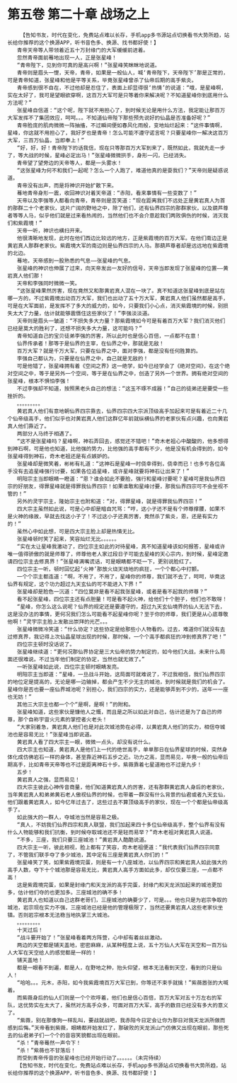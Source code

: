 # 第五卷 第二十章 战场之上
        【告知书友，时代在变化，免费站点难以长存，手机app多书源站点切换看书大势所趋，站长给你推荐的这个换源APP，听书音色多、换源、找书都好使！】
       青帝天帝等人带领着近五十万封缘门的大军缓缓前进着。
       忽然青帝面前蓦地出现一人，正是张星峰！
       “青帝陛下，见到你可真的是高兴啊！”张星峰笑眯眯地说道。
       青帝则是眉头一憷，天帝，青帝，如果是一般仙人，喊‘青帝陛下，天帝陛下’那是正常的，可是青帝知道，张星峰和他是平等关系，毕竟张星峰曾杀了仙帝后期的高手紫炎。
       青帝感到很不自在，不过他却是忍住了，表面上却显得很‘热情’的说道：“哦，是星峰啊，实在太好了，我可是望眼欲穿啊，这百万大军可是只等着你来解决呢？不知道星峰你到底用什么方法呢？”
       张星峰自信道：“这个呢，陛下就不用担心了，到时候无论是用什么方法，我定能让那百万大军发挥不了集团效应，呵呵。。。不知道仙帝陛下那些预先说好的仙晶是否准备好呢？”
       青帝脸庞的肌肉微微一阵抽搐，不过瞬间便如春风化雨般，变地灿烂起来：“这件事情啊，星峰，你这就不用担心了，我好歹也是青帝！怎么可能不遵守诺言呢？只要星峰你一解决这百万大军，三百万仙晶，当即奉上！”
       “好，好，好！青帝陛下的话我信，现在只等那百万大军到来了，既然如此，我就先走一步了，等大战的时候，星峰必定出马！”张星峰微微拱手，身形一闪，已经消失。
       青帝望了望旁边的天帝等人，都是一头雾水！
       “这张星峰为何不和我们一起呢？怎么一个人跑了，难道他真的是耍我们？”天帝则是疑惑说道。
       青帝没有出声，而是将神识开始扩散下来。
       蓦地青帝身形一震，收回神识对着天帝道：“赤阳，看来事情有一些变数了！”
       天帝以及李强等人都看向青帝，青帝则是苦笑道：“现在距离我们不远处正是黄岩真人为首的那群二十个老家伙，这片广阔的野地之中，除了他们，还有仙界四宗的那群家伙，以及葫芦尊者等等人马，似乎他们就是过来看热闹的，当然他们也不会介意趁我们两败俱伤的时候，消灭我们和紫霞境！”
       天帝一听，神识也横扫开来。
       他很清晰地发现，此时在他们西边比较远的地方，正是紫霞境的百万大军。在他们南边正是黄岩真人那群老家伙。紫霞境大军的南边则是仙界四宗的人马。那葫芦尊者却是远远地在紫霞境的北边。
       蓦地，天帝感到一股熟悉的气息——张星峰的气息。
       张星峰的神识也伸展了过来，向天帝发出一友好的信号，天帝当即发现了张星峰的位置——黄岩真人他们那！
       天帝和李强同时微微一笑。
       “这张星峰果然厉害，现在竟然又和那黄岩真人混在一块了。真不知道这张星峰到底是站在哪一方的，不过紫霞境出动百万大军，我们也出动了五十万大军，黄岩真人他们虽然都是高手，可是在大军面前，是发挥不了多大的威力的，如今，只要我们小心点，消灭紫霞境的时候，别损失太大了力量，估计就能够震慑住这些家伙了！”李强淡淡道。
       天帝则是眉头一皱道：“不损失多大力量？那紫霞境如今可是有着百万大军？我们消灭他们已经是莫大的胜利了，还想不损失多大力量，这可能吗？”
       青帝知道自己的宝贝徒弟李强的厉害，所以此时也是信心百倍，一点都不在意！
       仙界传承者！那等于是仙界的主宰，在仙界之中，那就是无敌！
       百万大军？就是千万大军，只要在仙界之中，面对李强，都是没有任何胜算的。
       李强自己都认为，只要是在仙界之中，自己就是无敌的！
       可是他错了，张星峰拥有着《空间之界》这一绝学，如今已经学会了《绝对空间》，在这个绝对空间之中，等于是另外一个空间，等于是在仙界之中，创造了另外一个世界。拥有绝对空间的张星峰，根本不惧怕李强！
       不过李强却不知道，按照黑老头自己的想法：“这玉不琢不成器！”自己的徒弟还是要受一些挫折的。
       。。。。。。。。。
       黄岩真人他们有意地朝仙界四宗靠去，仙界四宗四大宗派顶级高手加起来可是有着近二十几个仙帝级高手，他们似乎也对黄岩真人他们这群亿年前就纵横仙界的老家伙有点兴趣，也向黄岩真人他们靠近了。
       两部分人马终于相遇了。
       “这不是张星峰吗？星峰啊，神石弄回去，感觉还不错吧！”奇木老祖心中酸酸的，他多想得到神石啊，可是他也知道，比他强的势力，比他强的高手都有不少，他是没有机会得到的，如今张星峰得到神石，奇木老祖还是有点嫉妒的。
       张星峰却是微笑着，彬彬有礼道：“这神石是星峰一时侥幸得到，侥幸而已！也多亏各位高手没有去追星峰强行讨要，如果各位追星峰，或许星峰就要将神石让出来了！”
       明阳宗主当即眼睛一瞪道：“恩？谁会如此不要脸，强行和星峰讨要呢？星峰可是我仙界四宗的好朋友，得罪星峰就是得罪我仙界四宗！如果谁敢和星峰讨要，那我仙界四宗可不会坐视不管的！”
       另外的灵宇宗主，隆始宗主也附和道：“对，得罪星峰，就是得罪我仙界四宗！”
       四大宗主虽然如此说，可是心中却是暗自咒骂：“哼，这小子还不是有个师尊撑腰，如果不是火神的缘故，早就去找这小子了！不过这小子还真厉害，竟然杀了紫炎，恩，还是有实力的！”
       虽然心中如此想，可是四大宗主脸上却是热情无比。
       张星峰顿时笑了起来，笑容灿烂无比。。。。。。
       “实在太让星峰我激动了，四位宗主如此的对待星峰，真不知道星峰该如何报答，星峰或许唯一值得骄傲的就是师尊了，师尊他老人家过段日子可能去星峰的天心宗内，到时候，星峰定邀请四位宗主去修真界！”张星峰满嘴谎话，可是眼睛都不眨一下，更别说脸红了。
       四位宗主一听，顿时回忆起‘火神’那放火烧天烧地的疯狂，一个个都心中打颤。
       一个个宗主都连道：“啊，不用了，不用了，星峰你的师尊，我们就不去了，呵呵，毕竟这仙界有规定，这个功力超过九天玄仙的可不能进入下界！”
       张星峰却是脸色一沉道：“四位莫非是看不起我张星峰，或者是看不起我的师尊？”
       看不起张星峰，四位宗主还有点胆量！可是看不起火神，给他们十个胆子，他们也不敢呀！
       “星峰，你怎么这么说呢？仙界的规定还是要遵守的，超过九天玄仙境界的仙人无法下去，这是没办法的事情，更何况我们怎么可能看不起星峰你呢？至于你的师尊，我们更是从心底尊敬他啊！”灵宇宗主脸上发散出崇拜的光芒。。。
       张星峰微微冷笑道：“什么协定？这些协定是给那些小人物看的。过去，难道你们就没有去过修真界，我记得上次仙晶星球出现的时候，那时候，一个个高手都疯狂的冲到修真界了吧！”
       四位宗主顿时没话说了。
       张星峰继续道：“更何况那仙界协定是三大仙帝的势力制定的，如今他们大战，未来什么局面还很难说。不过当年他们制定的协定，当然也就无效了。”
       一听张星峰如此说，四位宗主顿时眼睛发亮。
       明阳宗主当即道：“星峰，一旦战斗开始，这局面可就难说了，不过我相信，我们仙界四宗的地位定是提高的，无论是哪一边输掉，都会产生不少无主的城池，到时候就是我们的机会了。星峰你是否也要一座仙界城池呢？别担心，我们四宗的实力，还是能够弄到不少的，送年一一座也无妨！”
       其他三大宗主也都一个个“是啊，是啊！”的附和。
       张星峰知道，这些家伙是慷他人之慨，而且是之所以如此对自己，估计还是为了自己的师尊，那个自称宇宙火元素的掌控者火老头！
       “大家别着急，黄岩真人他们也是对此次城池势在必得，以黄岩真人他们的实力，相信夺城池也是容易无比！”张星峰当即说道。
       黄岩真人看了四大宗主一眼，微微一点头，却没有说什么。
       四大宗主也知道，黄岩真人是他们上一代的绝世高手，单单那日在仙界星球的时候，突然身体化成仿佛岩石一样的身体，甚至靠近神石五步之近。功力之高，显而易见，毕竟一般的仙帝后期高手，比如青帝天帝等也不过是距离神石十步。紫薇靠着七星道袍也不过是九步！
       五步！
       黄岩真人之强，显而易见！
       四大宗主彼此心神传音商量，他们知道黄岩真人的厉害，还有那群黄岩真人身后的老家伙，当年黄岩真人和弟弟黄石老人傲视仙界的时候，也带着一群没有什么背景的仙君或者九天玄仙，他们跟着黄岩真人，如今亿年过去了，这些过去不算顶级高手的家伙，现在一个个都是仙帝级高手了。
       如此强大的一群人，夺城池当然是容易之极。
       “真人，不妨我们仙界四宗和真人联盟，我们加起来四十多位仙帝级高手，整个仙界有没有什么人物能够和我们抗衡，到时候夺取城池还不是轻而易举？”奇木老祖对黄岩真人说道。
       “不多，三座，我们只要三座城池！”黄岩真人酷酷说道。
       四大宗主一听，彼此相视，脸上都有了笑容，奇木老祖便道：“我代表我们仙界四宗同意了，不管我们联手夺了多少城池，其中定有三座是黄岩真人你们的！”
       张星峰笑了笑，如果紫霞境完蛋，则是有一十八座城池，以仙界四宗和黄岩真人如此强大的高手人数，夺下十个城池那是容易无比，黄岩真人高手方面如此多，却仅仅要三座，一点都不高！
       这是紫霞境完蛋，如果是封缘门和天龙派的高手完蛋，封缘门和天龙派加起来的城池更加多，估计他们夺的也更加多。三座城池的确不多！
       黄岩真人也知道以自己这群老哥们，三座城池的确要少了，可是。。。他也只是为岩宗争取的城池，岩宗现在实力不强，三座城池已经是他的管理极限了，当然还要黄岩真人这些老家伙坐镇。否则岩宗根本无法稳当地执掌三大城池。
       。。。。。。。。。
       十天过后！
       “战斗要开始了！”张星峰看着两方阵营，心中却有着丝丝激动。
       两边的天空都是铺天盖地，密密麻麻，从某种程度上说，五十万仙人大军在天空和一百万仙人大军在天空给人的感觉都是一样的！
       铺天盖地！
       都是一眼看不到遍，都是人，在野地之种，抬头仰望，根本无法看到天空，看到的只是仙人！
       “哈哈。。。元木，赤阳，如今我紫霞境百万大军已到，你等还不束手就擒！”紫薇嚣张的大喊着。
       而紫薇身后的仙人们则是一个个欢呼着，他们也是信心百倍，百万大军对五十万左右的军队，这优势实在太大了，虽然对方高手众多，可面对百万大军，高手的数目已经没有多大的意义了。
       “紫薇，别在那像狗一样乱叫，要战就战吧，我赤阳今日定会让你为那日对我天龙派所做而感到后悔。”天帝看到紫薇，眼睛都开始发红了，那破败的天龙派山门仿佛又出现在眼前，那些死去的仙君弟子们一个个的音容笑貌都出现在眼前。
       “杀！”青帝蓦然一声令下！
       “杀！”紫薇也不甘落后！
       而受到青帝传音的张星峰也已经开始行动了。。。。。。（未完待续）
       【告知书友，时代在变化，免费站点难以长存，手机app多书源站点切换看书大势所趋，站长给你推荐的这个换源APP，听书音色多、换源、找书都好使！】
